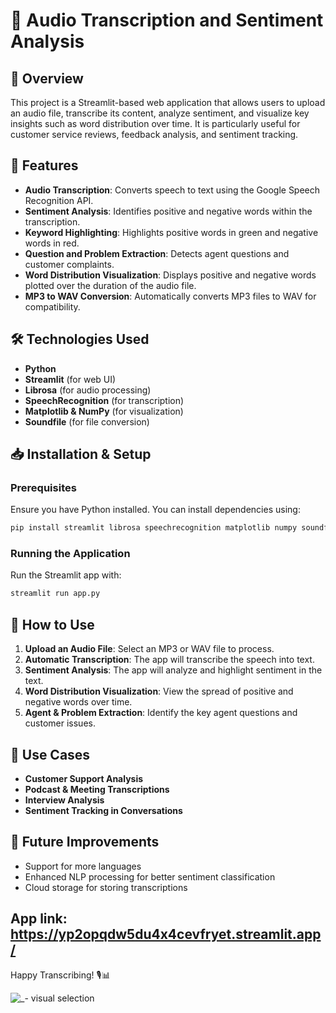 # 🎤 Audio Transcription and Sentiment Analysis

## 📌 Overview
This project is a Streamlit-based web application that allows users to upload an audio file, transcribe its content, analyze sentiment, and visualize key insights such as word distribution over time. It is particularly useful for customer service reviews, feedback analysis, and sentiment tracking.

## 🚀 Features
- **Audio Transcription**: Converts speech to text using the Google Speech Recognition API.
- **Sentiment Analysis**: Identifies positive and negative words within the transcription.
- **Keyword Highlighting**: Highlights positive words in green and negative words in red.
- **Question and Problem Extraction**: Detects agent questions and customer complaints.
- **Word Distribution Visualization**: Displays positive and negative words plotted over the duration of the audio file.
- **MP3 to WAV Conversion**: Automatically converts MP3 files to WAV for compatibility.

## 🛠 Technologies Used
- **Python**
- **Streamlit** (for web UI)
- **Librosa** (for audio processing)
- **SpeechRecognition** (for transcription)
- **Matplotlib & NumPy** (for visualization)
- **Soundfile** (for file conversion)

## 📥 Installation & Setup

### Prerequisites
Ensure you have Python installed. You can install dependencies using:
```bash
pip install streamlit librosa speechrecognition matplotlib numpy soundfile
```

### Running the Application
Run the Streamlit app with:
```bash
streamlit run app.py
```

## 📌 How to Use
1. **Upload an Audio File**: Select an MP3 or WAV file to process.
2. **Automatic Transcription**: The app will transcribe the speech into text.
3. **Sentiment Analysis**: The app will analyze and highlight sentiment in the text.
4. **Word Distribution Visualization**: View the spread of positive and negative words over time.
5. **Agent & Problem Extraction**: Identify the key agent questions and customer issues.

## 🎯 Use Cases
- **Customer Support Analysis**
- **Podcast & Meeting Transcriptions**
- **Interview Analysis**
- **Sentiment Tracking in Conversations**

## 🤖 Future Improvements
- Support for more languages
- Enhanced NLP processing for better sentiment classification
- Cloud storage for storing transcriptions

App link: https://yp2opqdw5du4x4cevfryet.streamlit.app/
---

Happy Transcribing! 🎙️📊

![_- visual selection](https://github.com/user-attachments/assets/b770c2b5-87ed-4288-a56c-9caaba86d09a)
